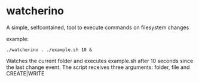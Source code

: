 # watcherino
A simple, selfcontained, tool to execute commands on filesystem changes

example:
    
    ./watcherino . ./example.sh 10 &
      
Watches the current folder and executes example.sh after 10 seconds since the last change event. The script receives three arguments: folder, file and CREATE|WRITE
